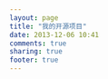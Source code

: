 ```yaml
---
layout: page
title: "我的开源项目"
date: 2013-12-06 10:41
comments: true
sharing: true
footer: true
---
```

